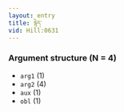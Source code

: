 ```yaml
---
layout: entry
title: རྙེད་
vid: Hill:0631
---
```

### Argument structure (N = 4)
* `arg1` (1)
* `arg2` (4)
* `aux` (1)
* `obl` (1)
